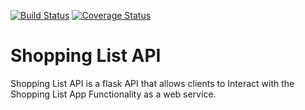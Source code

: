 [![Build Status](https://travis-ci.org/esirK/ShoppingListAPI.svg?branch=develop)](https://travis-ci.org/esirK/ShoppingListAPI)
[![Coverage Status](https://coveralls.io/repos/github/esirK/ShoppingListAPI/badge.svg?branch=develop)](https://coveralls.io/github/esirK/ShoppingListAPI?branch=develop)
# Shopping List API
Shopping List API is a flask API that allows clients to Interact with the Shopping List App Functionality as a web service.
